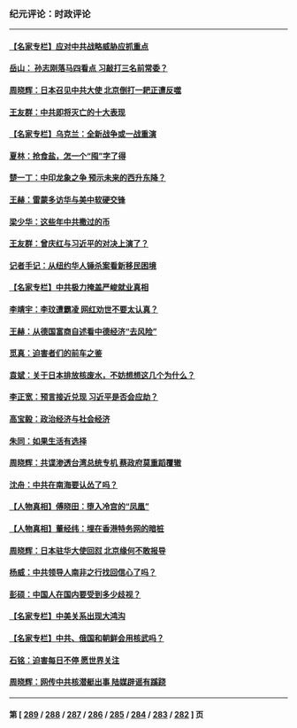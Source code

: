 ### 纪元评论：时政评论
---
#### [【名家专栏】应对中共战略威胁应抓重点](../../pages/nsc1025/n14061645.md) 
#### [岳山： 孙志刚落马四看点 习敲打三名前常委？](../../pages/nsc1025/n14063653.md) 
#### [周晓辉：日本召见中共大使 北京倒打一耙正遭反噬](../../pages/nsc1025/n14064067.md) 
#### [王友群：中共即将灭亡的十大表现](../../pages/nsc1025/n14063629.md) 
#### [【名家专栏】乌克兰：全新战争或一战重演](../../pages/nsc1025/n14059639.md) 
#### [夏林：抢食盐，怎一个“囤”字了得](../../pages/nsc1025/n14063438.md) 
#### [楚一丁：中印龙象之争 预示未来的西升东降？](../../pages/nsc1025/n14063457.md) 
#### [王赫：雷蒙多访华与美中软硬交锋](../../pages/nsc1025/n14063124.md) 
#### [梁少华：这些年中共撒过的币](../../pages/nsc1025/n14062966.md) 
#### [王友群：曾庆红与习近平的对决上演了？](../../pages/nsc1025/n14062941.md) 
#### [记者手记：从纽约华人锤杀案看新移民困境](../../pages/nsc1025/n14062366.md) 
#### [【名家专栏】中共极力掩盖严峻就业真相](../../pages/nsc1025/n14062018.md) 
#### [李靖宇：李玟遭霸凌 网红劝世不要太认真？](../../pages/nsc1025/n14062775.md) 
#### [王赫：从德国富商自述看中德经济“去风险”](../../pages/nsc1025/n14062412.md) 
#### [觅真：迫害者们的前车之鉴](../../pages/nsc1025/n14062497.md) 
#### [袁斌：关于日本排放核废水，不妨想想这几个为什么？](../../pages/nsc1025/n14062464.md) 
#### [李正宽：预言接近兑现 习近平是否会应劫？](../../pages/nsc1025/n14061898.md) 
#### [高宝毅：政治经济与社会经济](../../pages/nsc1025/n14062322.md) 
#### [朱同：如果生活有选择](../../pages/nsc1025/n14062307.md) 
#### [周晓辉：共谍渗透台湾总统专机 蔡政府莫重蹈覆辙](../../pages/nsc1025/n14062274.md) 
#### [沈舟：中共在南海要认怂了吗？](../../pages/nsc1025/n14062049.md) 
#### [【人物真相】傅晓田：堕入冷宫的“凤凰”](../../pages/nsc1025/n14061730.md) 
#### [【人物真相】董经纬：埋在香港特务网的暗桩](../../pages/nsc1025/n14061725.md) 
#### [周晓辉：日本驻华大使回怼 北京缘何不敢报导](../../pages/nsc1025/n14061554.md) 
#### [杨威：中共领导人南非之行找回信心了吗？](../../pages/nsc1025/n14061415.md) 
#### [彭硕：中国人在国内要受到多少歧视？](../../pages/nsc1025/n14061390.md) 
#### [【名家专栏】中美关系出现大鸿沟](../../pages/nsc1025/n14061169.md) 
#### [【名家专栏】中共、俄国和朝鲜会用核武吗？](../../pages/nsc1025/n14059649.md) 
#### [石铭：迫害每日不停 愿世界关注](../../pages/nsc1025/n14061020.md) 
#### [周晓辉：网传中共核潜艇出事 陆媒辟谣有蹊跷](../../pages/nsc1025/n14061006.md) 

---
#### 第 [ [289](./289.md) / [288](./288.md) / [287](./287.md) / [286](./286.md) / [285](./285.md) / [284](./284.md) / [283](./283.md) / [282](./282.md) ] 页
